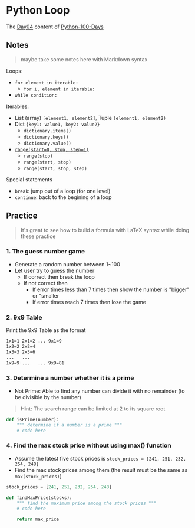 # Python Loop

The [Day04](https://github.com/jackfrued/Python-100-Days/blob/master/Day01-15/04.%E5%BE%AA%E7%8E%AF%E7%BB%93%E6%9E%84.md) content of [Python-100-Days](https://github.com/jackfrued/Python-100-Days#day0115---python%E8%AF%AD%E8%A8%80%E5%9F%BA%E7%A1%80)

## Notes

> maybe take some notes here with Markdown syntax

Loops:

* `for element in iterable:`
  * `for i, element in iterable:`
* `while condition:`

Iterables:

* List (array) `[element1, element2]`, Tuple `(element1, element2)`
* Dict `{key1: value1, key2: value2}`
  * `dictionary.items()`
  * `dictionary.keys()`
  * `dictionary.value()`
* [`range(start=0, stop, step=1)`](https://www.w3schools.com/python/ref_func_range.asp)
  * `range(stop)`
  * `range(start, stop)`
  * `range(start, stop, step)`

Special statements

* `break`: jump out of a loop (for one level)
* `continue`: back to the begining of a loop

## Practice

> It's great to see how to build a formula with LaTeX syntax while doing these practice

### 1. The guess number game

* Generate a random number between 1~100
* Let user try to guess the number
  * If correct then break the loop
  * If not correct then
    * If error times less than 7 times then show the number is "bigger" or "smaller
    * If error times reach 7 times then lose the game

### 2. 9x9 Table

Print the 9x9 Table as the format

```txt
1x1=1 2x1=2 ... 9x1=9
1x2=2 2x2=4
1x3=3 2x3=6
...   ...
1x9=9 ...   ... 9x9=81
```

### 3. Determine a number whether it is a prime

* Not Prime: Able to find any number can divide it with no remainder (to be divisible by the number)

> Hint: The search range can be limited at 2 to its square root

```py
def isPrime(number):
    """ determine if a number is a prime """
    # code here
```

### 4. Find the max stock price without using max() function

* Assume the latest five stock prices is `stock_prices = [241, 251, 232, 254, 248]`
* Find the max stock prices among them (the result must be the same as `max(stock_prices)`)

```py
stock_prices = [241, 251, 232, 254, 248]

def findMaxPrice(stocks):
    """ find the maximum price among the stock prices """
    # code here

    return max_price
```
